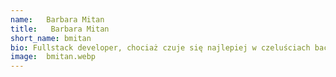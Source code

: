 ```yaml
---
name:   Barbara Mitan
title:   Barbara Mitan
short_name: bmitan
bio: Fullstack developer, chociaż czuje się najlepiej w czeluściach backendu. Zwolenniczka stosowania wszelkich wzorców i dobrych praktyk (ale z głową). W czasie wolnym, którego zawsze za mało, lubi różnorodność — pochłanianie filmów, seriali, książek, planszówki i ruch.
image:  bmitan.webp
---
```

